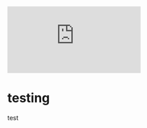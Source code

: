 ![stat123](https://img.shields.io/badge/dynamic/json?label=Status&cacheSeconds=300&query=$.tasks[:1].statusText&url=https%3A%2F%2Fraw.githubusercontent.com%2Fcantest-nospam%2Fmytest%2Fmain%2Ftest.json)

# testing
test
